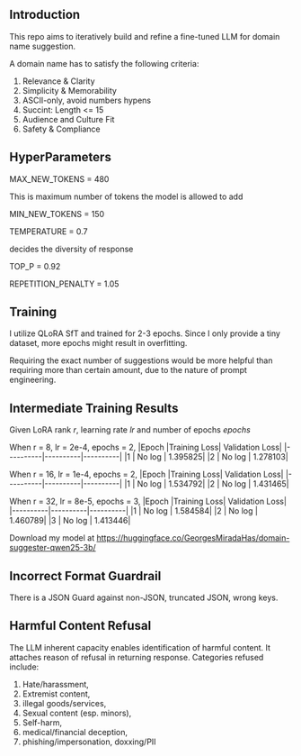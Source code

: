 ## Introduction

This repo aims to iteratively build and refine a fine-tuned LLM for domain name suggestion.

A domain name has to satisfy the following criteria:

1. Relevance & Clarity
2. Simplicity & Memorability
3. ASCII-only, avoid numbers hypens
4. Succint: Length <= 15
5. Audience and Culture Fit
6. Safety & Compliance 


## HyperParameters

MAX_NEW_TOKENS = 480

This is maximum number of tokens the model is allowed to add

MIN_NEW_TOKENS = 150

TEMPERATURE    = 0.7

decides the diversity of response

TOP_P          = 0.92

REPETITION_PENALTY = 1.05

## Training

I utilize QLoRA SfT and trained for 2-3 epochs. Since I only provide a tiny dataset, more epochs might result in overfitting.  

Requiring the exact number of suggestions would be more helpful than requiring more than certain amount, due to the nature of prompt engineering. 


## Intermediate Training Results

Given LoRA rank $r$, learning rate $lr$ and number of epochs $epochs$

When r = 8,  lr = 2e-4, epochs = 2,
|Epoch	   |Training Loss|	Validation Loss|
|----------|----------|----------|
|1         |	No log  | 	1.395825|
|2         |	No log	|   1.278103|

When r = 16,  lr = 1e-4, epochs = 2,
|Epoch	   |Training Loss|	Validation Loss|
|----------|----------|----------|
|1         |	No log  | 	1.534792|
|2         |	No log	|   1.431465|

When r = 32,  lr = 8e-5, epochs = 3,
|Epoch	   |Training Loss|	Validation Loss|
|----------|----------|----------|
|1         |	No log  | 	1.584584|
|2         |	No log	|   1.460789|
|3         |	No log	|   1.413446|

Download my model at https://huggingface.co/GeorgesMiradaHas/domain-suggester-qwen25-3b/


## Incorrect Format Guardrail

There is a JSON Guard against non-JSON, truncated JSON, wrong keys.

## Harmful Content Refusal

The LLM inherent capacity enables identification of harmful content. It attaches reason of refusal in returning response. 
Categories refused include:
1. Hate/harassment,
2. Extremist content,
3. illegal goods/services,
4. Sexual content (esp. minors),
5. Self-harm,
6. medical/financial deception,
7. phishing/impersonation, doxxing/PII
